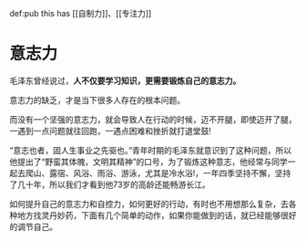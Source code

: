 def:pub this has [[自制力]]、[[专注力]]


# 意志力

毛泽东曾经说过，**人不仅要学习知识，更需要锻炼自己的意志力。**

意志力的缺乏，才是当下很多人存在的根本问题。

而没有一个坚强的意志力，就会导致人在行动的时候，迈不开腿，即使迈开了腿，一遇到一点问题就往回跑，一遇点困难和挫折就打退堂鼓!

“意志也者，固人生事业之先驱也。”青年时期的毛泽东就意识到了这种问题，所以他提出了“野蛮其体魄，文明其精神”的口号，为了锻炼这种意志，他经常与同学一起去爬山、露宿、风浴、雨浴、游泳，尤其是冷水浴!，一年四季坚持不懈，坚持了几十年，所以我们才看到他73岁的高龄还能畅游长江。

如何提升自己的意志力和自控力，如何更好的行动，有时也不用想那么复杂，去各种地方找灵丹妙药，下面有几个简单的动作，如果你能做到的话，就已经能够很好的调节自己。